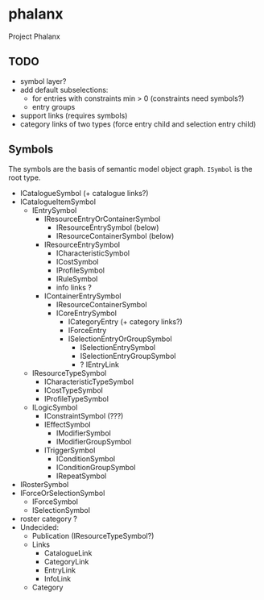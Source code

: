 # phalanx
Project Phalanx

## TODO
- symbol layer?
- add default subselections:
  - for entries with constraints min > 0 (constraints need symbols?)
  - entry groups
- support links (requires symbols)
- category links of two types (force entry child and selection entry child)

## Symbols

The symbols are the basis of semantic model object graph. `ISymbol` is the root type.

- ICatalogueSymbol (+ catalogue links?)
- ICatalogueItemSymbol
  - IEntrySymbol
    - IResourceEntryOrContainerSymbol
      - IResourceEntrySymbol (below)
      - IResourceContainerSymbol (below)
    - IResourceEntrySymbol
      - ICharacteristicSymbol
      - ICostSymbol
      - IProfileSymbol
      - IRuleSymbol
      - info links ?
    - IContainerEntrySymbol
      - IResourceContainerSymbol
      - ICoreEntrySymbol
        - ICategoryEntry (+ category links?)
        - IForceEntry
        - ISelectionEntryOrGroupSymbol
          - ISelectionEntrySymbol
          - ISelectionEntryGroupSymbol
          - ? IEntryLink
  - IResourceTypeSymbol
    - ICharacteristicTypeSymbol
    - ICostTypeSymbol
    - IProfileTypeSymbol
  - ILogicSymbol
    - IConstraintSymbol (???)
    - IEffectSymbol
      - IModifierSymbol
      - IModifierGroupSymbol
    - ITriggerSymbol
      - IConditionSymbol
      - IConditionGroupSymbol
      - IRepeatSymbol
- IRosterSymbol
- IForceOrSelectionSymbol
  - IForceSymbol
  - ISelectionSymbol
- roster category ?
- Undecided:
  - Publication (IResourceTypeSymbol?)
  - Links
    - CatalogueLink
    - CategoryLink
    - EntryLink
    - InfoLink
  - Category
